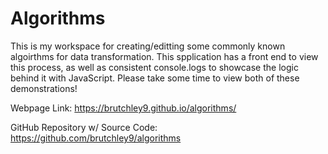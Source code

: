 # Algorithms

This is my workspace for creating/editting some commonly known algoirthms for data transformation. This spplication has a front end to view this process, as well as consistent console.logs to showcase the logic behind it with JavaScript. Please take some time to view both of these demonstrations!

Webpage Link: https://brutchley9.github.io/algorithms/

GitHub Repository w/ Source Code: https://github.com/brutchley9/algorithms